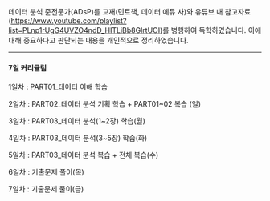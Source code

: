 데이터 분석 준전문가(ADsP)를 교재(민트책, 데이터 에듀 사)와 유튜브 내 참고자료(https://www.youtube.com/playlist?list=PLnp1rUgG4UVZO4ndD_HITLiBb8GlrtUOI)를 병행하여 독학하였습니다. 이에 대해 중요하다고 판단되는 내용을 개인적으로 정리하였습니다.

---

#### 7일 커리큘럼

1일차 : PART01_데이터 이해 학습

2일차 : PART02_데이터 분석 기획 학습 + PART01~02 복습 (일)

3일차 : PART03_데이터 분석(1~2장) 학습(월)

4일차 : PART03_데이터 분석(3~5장) 학습(화)

5일차 : PART03_데이터 분석 복습 + 전체 복습(수)

6일차 : 기출문제 풀이(목)

7일차 : 기출문제 풀이(금)



